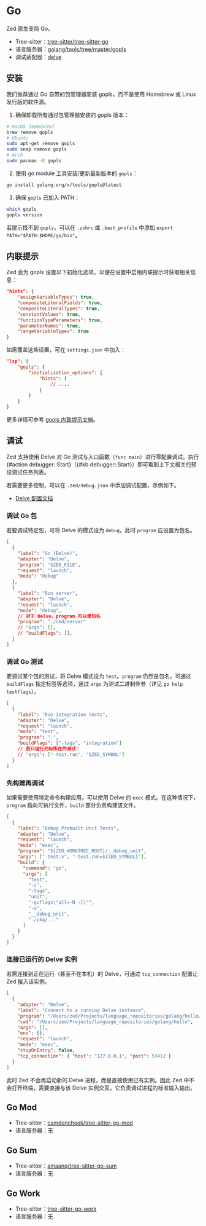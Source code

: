 # Go

Zed 原生支持 Go。

- Tree-sitter：[tree-sitter/tree-sitter-go](https://github.com/tree-sitter/tree-sitter-go)
- 语言服务器：[golang/tools/tree/master/gopls](https://github.com/golang/tools/tree/master/gopls)
- 调试适配器：[delve](https://github.com/go-delve/delve)

## 安装

我们推荐通过 Go 自带的包管理器安装 gopls，而不是使用 Homebrew 或 Linux 发行版的软件源。

1. 确保卸载所有通过包管理器安装的 gopls 版本：

```sh
# macOS（Homebrew）
brew remove gopls
# Ubuntu
sudo apt-get remove gopls
sudo snap remove gopls
# Arch
sudo pacman -R gopls
```

2. 使用 go module 工具安装/更新最新版本的 `gopls`：

```sh
go install golang.org/x/tools/gopls@latest
```

3. 确保 `gopls` 已加入 PATH：

```sh
which gopls
gopls version
```

若提示找不到 `gopls`，可以在 `.zshrc` 或 `.bash_profile` 中添加 `export PATH="$PATH:$HOME/go/bin"`。

## 内联提示

Zed 会为 gopls 设置以下初始化选项，以便在设置中启用内联提示时获取相关信息：

```json [settings]
"hints": {
    "assignVariableTypes": true,
    "compositeLiteralFields": true,
    "compositeLiteralTypes": true,
    "constantValues": true,
    "functionTypeParameters": true,
    "parameterNames": true,
    "rangeVariableTypes": true
}
```

如需覆盖这些设置，可在 `settings.json` 中加入：

```json [settings]
"lsp": {
    "gopls": {
        "initialization_options": {
            "hints": {
                // ....
            }
        }
    }
}
```

更多详情可参考 [gopls 内联提示文档](https://github.com/golang/tools/blob/master/gopls/doc/inlayHints.md)。

## 调试

Zed 支持使用 Delve 对 Go 测试与入口函数（`func main`）进行零配置调试。执行 {#action debugger::Start}（{#kb debugger::Start}）即可看到上下文相关的预设调试任务列表。

若需要更多控制，可以在 `.zed/debug.json` 中添加调试配置，示例如下。

- [Delve 配置文档](https://github.com/go-delve/delve/blob/master/Documentation/api/dap/README.md#launch-and-attach-configurations)

### 调试 Go 包

若要调试特定包，可将 Delve 的模式设为 `debug`，此时 `program` 应设置为包名。

```json [debug]
[
  {
    "label": "Go (Delve)",
    "adapter": "Delve",
    "program": "$ZED_FILE",
    "request": "launch",
    "mode": "debug"
  },
  {
    "label": "Run server",
    "adapter": "Delve",
    "request": "launch",
    "mode": "debug",
    // 对于 Delve，program 可以是包名
    "program": "./cmd/server"
    // "args": [],
    // "buildFlags": [],
  }
]
```

### 调试 Go 测试

要调试某个包的测试，将 Delve 模式设为 `test`。`program` 仍然是包名，可通过 `buildFlags` 指定标签等选项，通过 `args` 为测试二进制传参（详见 `go help testflags`）。

```json [debug]
[
  {
    "label": "Run integration tests",
    "adapter": "Delve",
    "request": "launch",
    "mode": "test",
    "program": ".",
    "buildFlags": ["-tags", "integration"]
    // 若只运行光标所在的测试：
    // "args": ["-test.run", "$ZED_SYMBOL"]
  }
]
```

### 先构建再调试

如果需要使用特定命令构建应用，可以使用 Delve 的 `exec` 模式。在这种情况下，`program` 指向可执行文件，`build` 部分负责构建该文件。

```json [debug]
[
  {
    "label": "Debug Prebuilt Unit Tests",
    "adapter": "Delve",
    "request": "launch",
    "mode": "exec",
    "program": "${ZED_WORKTREE_ROOT}/__debug_unit",
    "args": ["-test.v", "-test.run=${ZED_SYMBOL}"],
    "build": {
      "command": "go",
      "args": [
        "test",
        "-c",
        "-tags",
        "unit",
        "-gcflags\"all=-N -l\"",
        "-o",
        "__debug_unit",
        "./pkg/..."
      ]
    }
  }
]
```

### 连接已运行的 Delve 实例

若需连接到正在运行（甚至不在本机）的 Delve，可通过 `tcp_connection` 配置让 Zed 接入该实例。

```json [debug]
[
  {
    "adapter": "Delve",
    "label": "Connect to a running Delve instance",
    "program": "/Users/zed/Projects/language_repositories/golang/hello/hello",
    "cwd": "/Users/zed/Projects/language_repositories/golang/hello",
    "args": [],
    "env": {},
    "request": "launch",
    "mode": "exec",
    "stopOnEntry": false,
    "tcp_connection": { "host": "127.0.0.1", "port": 53412 }
  }
]
```

此时 Zed 不会再启动新的 Delve 进程，而是直接使用已有实例。因此 Zed 中不会打开终端，需要直接与该 Delve 实例交互，它负责调试进程的标准输入输出。

## Go Mod

- Tree-sitter：[camdencheek/tree-sitter-go-mod](https://github.com/camdencheek/tree-sitter-go-mod)
- 语言服务器：无

## Go Sum

- Tree-sitter：[amaanq/tree-sitter-go-sum](https://github.com/amaanq/tree-sitter-go-sum)
- 语言服务器：无

## Go Work

- Tree-sitter：[tree-sitter-go-work](https://github.com/d1y/tree-sitter-go-work)
- 语言服务器：无
